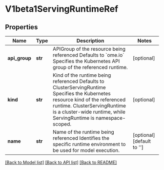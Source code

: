 # V1beta1ServingRuntimeRef

## Properties

| Name          | Type    | Description                                                                                                                                                                                                                         | Notes                      |
|---------------|---------|-------------------------------------------------------------------------------------------------------------------------------------------------------------------------------------------------------------------------------------|----------------------------|
| **api_group** | **str** | APIGroup of the resource being referenced Defaults to &#x60;ome.io&#x60; Specifies the Kubernetes API group of the referenced runtime.                                                                                              | [optional]                 |
| **kind**      | **str** | Kind of the runtime being referenced Defaults to ClusterServingRuntime Specifies the Kubernetes resource kind of the referenced runtime. ClusterServingRuntime is a cluster-wide runtime, while ServingRuntime is namespace-scoped. | [optional]                 |
| **name**      | **str** | Name of the runtime being referenced Identifies the specific runtime environment to be used for model execution.                                                                                                                    | [optional] [default to ''] |

[[Back to Model list]](../README.md#documentation-for-models) [[Back to API list]](../README.md#documentation-for-api-endpoints) [[Back to README]](../README.md)
